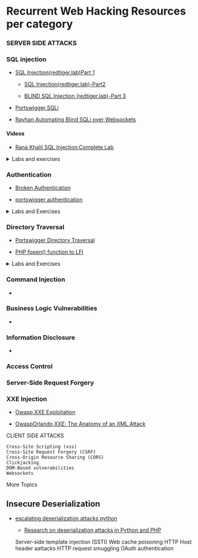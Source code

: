 # Recurrent Web Hacking Resources per category

### SERVER SIDE ATTACKS

### SQL injection

- [SQL Injection(redtiger.lab)Part 1](https://link.medium.com/hLNBnJzNX9)

  - [SQL Injection(redtiger.lab)-Part2](https://link.medium.com/tU7YK9JsZ9)

  - [BLIND SQL Injection (redtiger.lab)-Part 3](https://link.medium.com/tEHSs9T909)


- [Portswigger,SQLi](https://portswigger.net/web-security/sql-injection)

- [Rayhan,Automating Blind SQLi over Websockets](https://rayhan0x01.github.io/ctf/2021/04/02/blind-sqli-over-websocket-automation.html)


#### Videos

- [Rana Khalil,SQL Injection.Complete Lab](https://www.youtube.com/watch?v=1nJgupaUPEQ&t=8s)
 
<details>
  <summary>Labs and exercises</summary>
  
#### Labs and exercises 

- [From SQL Injection to Shell](https://pentesterlab.com/exercises/from_sqli_to_shell/course)

- [SQli labs](https://www.vulnspy.com/sqli-labs/)

- [SQL injection UNION attack, determining the number of columns returned by the query](https://portswigger.net/web-security/sql-injection/union-attacks/lab-determine-number-of-columns)

- [SQL injection UNION attack, finding a column containing text](https://portswigger.net/web-security/sql-injection/union-attacks/lab-find-column-containing-text)

- [SQL injection UNION attack, retrieving data from other tables](https://portswigger.net/web-security/sql-injection/union-attacks/lab-retrieve-data-from-other-tables)

- [SQL injection UNION attack, retrieving multiple values in a single column](https://portswigger.net/web-security/sql-injection/union-attacks/lab-retrieve-multiple-values-in-single-column)

- [SQL injection attack, querying the database type and version on Oracle](https://portswigger.net/web-security/sql-injection/examining-the-database/lab-querying-database-version-oracle)

- [SQL injection attack, querying the database type and version on MySQL and Microsoft](https://portswigger.net/web-security/sql-injection/examining-the-database/lab-querying-database-version-mysql-microsoft)

- [SQL injection attack, listing the database contents on non-Oracle databases](https://portswigger.net/web-security/sql-injection/examining-the-database/lab-listing-database-contents-non-oracle)

- [SQL injection attack, listing the database contents on Oracle](https://portswigger.net/web-security/sql-injection/examining-the-database/lab-listing-database-contents-oracle)

- [Blind SQL injection with conditional responses](https://portswigger.net/web-security/sql-injection/blind/lab-conditional-responses)

- [Blind SQL injection with conditional errors](https://portswigger.net/web-security/sql-injection/blind/lab-conditional-errors)

- [Blind SQL injection with time delays](https://portswigger.net/web-security/sql-injection/blind/lab-time-delays)

- [Blind SQL injection with time delays and information retrieval](https://portswigger.net/web-security/sql-injection/blind/lab-time-delays-info-retrieval)

- [Blind SQL injection with out-of-band interaction](https://portswigger.net/web-security/sql-injection/blind/lab-out-of-band)

- [Blind SQL injection with out-of-band data exfiltration](https://portswigger.net/web-security/sql-injection/blind/lab-out-of-band-data-exfiltration)

- [SQL injection vulnerability in WHERE clause allowing retrieval of hidden data](https://portswigger.net/web-security/sql-injection/lab-retrieve-hidden-data)

- [SQL injection vulnerability allowing login bypass](https://portswigger.net/web-security/sql-injection/lab-login-bypass)

</details>

### Authentication


- [Broken Authentication](https://d00mfist.gitbooks.io/ctf/content/broken_authentication_or_session_management.html)

- [portswigger authentication](https://portswigger.net/web-security/authentication)


<details>
  <summary>Labs and Exercises</summary>
  
### Labs and Exercises

- [Username enumeration via different responses](https://portswigger.net/web-security/authentication/password-based/lab-username-enumeration-via-different-responses)

- [Username enumeration via subtly different responses](https://portswigger.net/web-security/authentication/password-based/lab-username-enumeration-via-subtly-different-responses)

- [Username enumeration via response timing](https://portswigger.net/web-security/authentication/password-based/lab-username-enumeration-via-response-timing)

- [Broken brute-force protection, IP block](https://portswigger.net/web-security/authentication/password-based/lab-broken-bruteforce-protection-ip-block)

- [Username enumeration via account lock](https://portswigger.net/web-security/authentication/password-based/lab-username-enumeration-via-account-lock)

- [Broken brute-force protection, multiple credentials per request](https://portswigger.net/web-security/authentication/password-based/lab-broken-brute-force-protection-multiple-credentials-per-request)

- [2FA simple bypass](https://portswigger.net/web-security/authentication/multi-factor/lab-2fa-simple-bypass)

- [2FA broken logic](https://portswigger.net/web-security/authentication/multi-factor/lab-2fa-broken-logic)

- [2FA bypass using a brute-force attack](https://portswigger.net/web-security/authentication/multi-factor/lab-2fa-bypass-using-a-brute-force-attack)

- [Brute-forcing a stay-logged-in cookie](https://portswigger.net/web-security/authentication/other-mechanisms/lab-brute-forcing-a-stay-logged-in-cookie)

- [Offline password cracking](https://portswigger.net/web-security/authentication/other-mechanisms/lab-offline-password-cracking)

- [Password reset broken logic](https://portswigger.net/web-security/authentication/other-mechanisms/lab-password-reset-broken-logic)

- [Password reset poisoning via middleware](https://portswigger.net/web-security/authentication/other-mechanisms/lab-password-reset-poisoning-via-middleware)

- [Password brute-force via password change](https://portswigger.net/web-security/authentication/other-mechanisms/lab-password-brute-force-via-password-change)

</details>
 
### Directory Traversal

- [Portswigger Directory Traversal](https://portswigger.net/web-security/file-path-traversal)

- [PHP fopen() function to LFI](https://xhzeem.me/posts/PHP-fopen-function-to-local-file-inclusion/read/)


<details>
  <summary>Labs and Exercises</summary>
  
#### Labs and Exercises 

- [File path traversal, simple case](https://portswigger.net/web-security/file-path-traversal/lab-simple)

- [File path traversal, traversal sequences blocked with absolute path bypass](https://portswigger.net/web-security/file-path-traversal/lab-absolute-path-bypass)

- [File path traversal, traversal sequences stripped non-recursively](https://portswigger.net/web-security/file-path-traversal/lab-sequences-stripped-non-recursively)

- [File path traversal, traversal sequences stripped with superfluous URL-decode](https://portswigger.net/web-security/file-path-traversal/lab-superfluous-url-decode)

- [File path traversal, validation of start of path](https://portswigger.net/web-security/file-path-traversal/lab-validate-start-of-path)

- [File path traversal, validation of file extension with null byte bypass](https://portswigger.net/web-security/file-path-traversal/lab-validate-file-extension-null-byte-bypass)

</details>


### Command Injection

-
   
### Business Logic Vulnerabilities
   
-   
   
### Information Disclosure
 
-
 
### Access Control
    

### Server-Side Request Forgery
    
### XXE Injection

- [Owasp,XXE Exploitation](https://owasp.org/www-pdf-archive//XXE_Exploitation.pdf)

- [OwaspOrlando,XXE: The Anatomy of an XML Attack](https://owasp.org/www-pdf-archive//XXE_-_The_Anatomy_of_an_XML_Attack_-_Mike_Felch.pdf)

CLIENT SIDE ATTACKS

    Cross-Site Scripting (xss)
    Cross-Site Request Forgery (CSRF)
    Cross-Origin Resource Sharing (CORS)
    Clickjacking
    DOM-Based vulnerabilities
    Websockets

More Topics

## Insecure Deserialization

- [escalating deserialization attacks python](https://frichetten.com/blog/escalating-deserialization-attacks-python/)
  
  - [Research on deserialization attacks in Python and PHP](https://github.com/Frichetten/deserialization_stuff)
   
   Server-side template injection (SSTI)
    Web cache poisoning
    HTTP Host header aattacks
    HTTP request smuggling
    OAuth authentication

